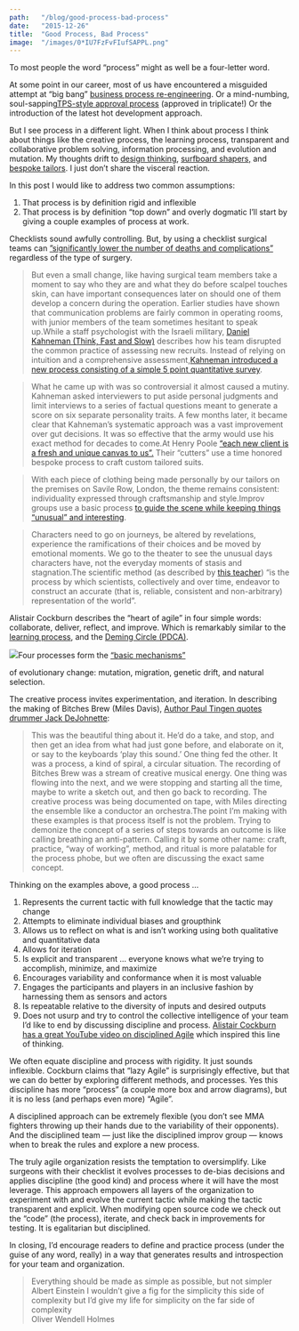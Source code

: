 ```yaml
---
path:	"/blog/good-process-bad-process"
date:	"2015-12-26"
title:	"Good Process, Bad Process"
image:	"/images/0*IU7FzFvFIufSAPPL.png"
---
```


To most people the word “process” might as well be a four-letter word.

At some point in our career, most of us have encountered a misguided attempt at “big bang” [business process re-engineering](https://en.wikipedia.org/wiki/Business_process_reengineering). Or a mind-numbing, soul-sapping[TPS-style approval process](https://www.youtube.com/watch?v=Fy3rjQGc6lA) (approved in triplicate!) Or the introduction of the latest hot development approach.

But I see process in a different light. When I think about process I think about things like the creative process, the learning process, transparent and collaborative problem solving, information processing, and evolution and mutation. My thoughts drift to [design thinking](http://designthinking.ideo.com/), [surfboard shapers,](https://www.youtube.com/watch?v=_wKfwcqD3Og) and [bespoke tailors](http://www.anderson-sheppard.co.uk/). I just don’t share the visceral reaction.

In this post I would like to address two common assumptions:

1. That process is by definition rigid and inflexible
2. That process is by definition “top down” and overly dogmatic
I’ll start by giving a couple examples of process at work.

Checklists sound awfully controlling. But, by using a checklist surgical teams can [”significantly lower the number of deaths and complications”](http://www.nytimes.com/2009/01/20/health/20surgery.html?_r=2&ref=health) regardless of the type of surgery.


> But even a small change, like having surgical team members take a moment to say who they are and what they do before scalpel touches skin, can have important consequences later on should one of them develop a concern during the operation. Earlier studies have shown that communication problems are fairly common in operating rooms, with junior members of the team sometimes hesitant to speak up.While a staff psychologist with the Israeli military, [Daniel Kahneman (Think, Fast and Slow)](http://www.amazon.com/Thinking-Fast-Slow-Daniel-Kahneman/dp/0374533555) describes how his team disrupted the common practice of assessing new recruits. Instead of relying on intuition and a comprehensive assessment,[Kahneman introduced a new process consisting of a simple 5 point quantitative survey](http://www.businessinsider.com/daniel-kahneman-on-hiring-decisions-2013-1#ixzz3l6otUHal).


> What he came up with was so controversial it almost caused a mutiny. Kahneman asked interviewers to put aside personal judgments and limit interviews to a series of factual questions meant to generate a score on six separate personality traits. A few months later, it became clear that Kahneman’s systematic approach was a vast improvement over gut decisions. It was so effective that the army would use his exact method for decades to come.At Henry Poole [“each new client is a fresh and unique canvas to us”.](https://henrypoole.com/history-of-henry-poole-tailor-of-savile-row/the-story/) Their “cutters” use a time honored bespoke process to craft custom tailored suits.


> With each piece of clothing being made personally by our tailors on the premises on Savile Row, London, the theme remains consistent: individuality expressed through craftsmanship and style.Improv groups use a basic process [to guide the scene while keeping things “unusual” and interesting](http://www.pantheater.com/articles-rules-of-improv-part-i-improv-comedy.html).


> Characters need to go on journeys, be altered by revelations, experience the ramifications of their choices and be moved by emotional moments. We go to the theater to see the unusual days characters have, not the everyday moments of stasis and stagnation.The scientific method (as described by [this teacher](http://teacher.nsrl.rochester.edu/phy_labs/appendixe/appendixe.html)) “is the process by which scientists, collectively and over time, endeavor to construct an accurate (that is, reliable, consistent and non-arbitrary) representation of the world”.

Alistair Cockburn describes the “heart of agile” in four simple words: collaborate, deliver, reflect, and improve. Which is remarkably similar to the [learning process](https://teaching.unsw.edu.au/understanding-learning-processes), and the [Deming Circle (PDCA)](https://en.wikipedia.org/wiki/PDCA).

![](/images/0*IU7FzFvFIufSAPPL.png)Four processes form the [“basic mechanisms”](http://evolution.berkeley.edu/evolibrary/article/evo_16)

 of evolutionary change: mutation, migration, genetic drift, and natural selection.

The creative process invites experimentation, and iteration. In describing the making of Bitches Brew (Miles Davis), [Author Paul Tingen quotes drummer Jack DeJohnette](http://jazztimes.com/articles/20243-miles-davis-and-the-making-of-bitches-brew-sorcerer-s-brew):


> This was the beautiful thing about it. He’d do a take, and stop, and then get an idea from what had just gone before, and elaborate on it, or say to the keyboards ‘play this sound.’ One thing fed the other. It was a process, a kind of spiral, a circular situation. The recording of Bitches Brew was a stream of creative musical energy. One thing was flowing into the next, and we were stopping and starting all the time, maybe to write a sketch out, and then go back to recording. The creative process was being documented on tape, with Miles directing the ensemble like a conductor an orchestra.The point I’m making with these examples is that process itself is not the problem. Trying to demonize the concept of a series of steps towards an outcome is like calling breathing an anti-pattern. Calling it by some other name: craft, practice, “way of working”, method, and ritual is more palatable for the process phobe, but we often are discussing the exact same concept.

Thinking on the examples above, a good process …

1. Represents the current tactic with full knowledge that the tactic may change
2. Attempts to eliminate individual biases and groupthink
3. Allows us to reflect on what is and isn’t working using both qualitative and quantitative data
4. Allows for iteration
5. Is explicit and transparent … everyone knows what we’re trying to accomplish, minimize, and maximize
6. Encourages variability and conformance when it is most valuable
7. Engages the participants and players in an inclusive fashion by harnessing them as sensors and actors
8. Is repeatable relative to the diversity of inputs and desired outputs
9. Does not usurp and try to control the collective intelligence of your team
I’d like to end by discussing discipline and process. [Alistair Cockburn has a great YouTube video on disciplined Agile](https://www.youtube.com/watch?v=Q4QEASusC-c) which inspired this line of thinking.

We often equate discipline and process with rigidity. It just sounds inflexible. Cockburn claims that “lazy Agile” is surprisingly effective, but that we can do better by exploring different methods, and processes. Yes this discipline has more “process” (a couple more box and arrow diagrams), but it is no less (and perhaps even more) “Agile”.

A disciplined approach can be extremely flexible (you don’t see MMA fighters throwing up their hands due to the variability of their opponents). And the disciplined team — just like the disciplined improv group — knows when to break the rules and explore a new process.

The truly agile organization resists the temptation to oversimplify. Like surgeons with their checklist it evolves processes to de-bias decisions and applies discipline (the good kind) and process where it will have the most leverage. This approach empowers all layers of the organization to experiment with and evolve the current tactic while making the tactic transparent and explicit. When modifying open source code we check out the “code” (the process), iterate, and check back in improvements for testing. It is egalitarian but disciplined.

In closing, I’d encourage readers to define and practice process (under the guise of any word, really) in a way that generates results and introspection for your team and organization.


> Everything should be made as simple as possible, but not simpler   
> Albert Einstein
> I wouldn’t give a fig for the simplicity this side of complexity but I’d give my life for simplicity on the far side of complexity   
> Oliver Wendell Holmes